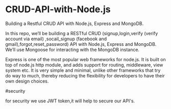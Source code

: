 # CRUD-API-with-Node.js
Building a Restful CRUD API with Node.js, Express and MongoDB.

In this repo, we’ll be building a RESTful CRUD (signup,login,verify (verify account via email) ,socail_signup (facebook and gmail),forgot,reset_password) API with Node.js,
Express and MongoDB. We’ll use Mongoose for interacting with the MongoDB instance.

Express is one of the most popular web frameworks for node.js. It is built on top of node.js http module,
and adds support for routing, middleware, view system etc. It is very simple and minimal, unlike other frameworks that try do 
way to much, thereby reducing the flexibility for developers to have their own design choices.

#security

for security we use JWT token,it will help to secure our API's.
